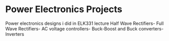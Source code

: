 # Power Electronics Projects
Power electronics designs i did in ELK331 lecture
Half Wave Rectifiers- Full Wave Rectifiers- AC voltage controllers- Buck-Boost and Buck converters- Inverters
